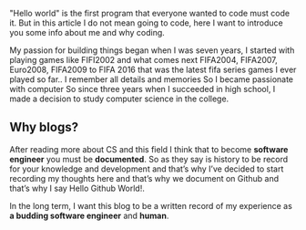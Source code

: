 "Hello world" is the first program that everyone wanted to code must code it. But in this article I do not mean going to code, here I want to introduce you some info about me and why coding.

My passion for building things began when I was seven years, I started with playing games like FIFI2002 and what comes next FIFA2004, FIFA2007, Euro2008, FIFA2009 to FIFA 2016 that was the latest fifa series games I ever played so far.. I remember all details and memories So I became passionate with computer So since three years when I succeeded in high school, I made a decision to study computer science in the   college.

## Why blogs?
After reading more about CS and this field I think that to become **software engineer** you must be **documented**. So as they say is history to be record for your knowledge and development and that’s why I’ve decided to start recording my thoughts here and that’s why we document on Github and that’s why I say Hello Github World!.

In the long term, I want this blog to be a written record of my experience as **a budding software engineer** and **human**.


